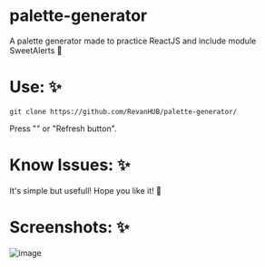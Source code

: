 # palette-generator

A palette generator made to practice ReactJS and include module SweetAlerts 🥳

# Use: ✨
``` git clone https://github.com/RevanHUB/palette-generator/ ```

Press "<Space>" or "Refresh button".
# Know Issues: ✨

It's simple but usefull! Hope you like it! 🥰

# Screenshots: ✨
![image](https://user-images.githubusercontent.com/84904766/173856864-062202f3-1e31-47a5-a8b9-1092ed91f037.png)
